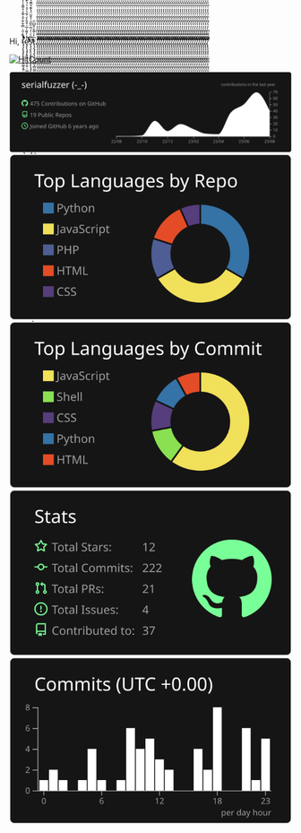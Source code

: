 Hi, t̴̡̧̨̢̡̢̢̧̧̨̛̛̛̛̛̛̙̲̭͓͍͕͚͇̞̝̺̯̝̲̻͕̩͎̰̳͖̮͈͓͇̳͍̘̬̝̹̺̗̻̤̥͔̳͇͈̖͙͇̩͈͍͔̖̬̹̝͉͈͉̝͎̗̲͇̳͇͇͚̥̥̠̩͍̗̳̲̩̞̝̱̼͇̻̣͓͇͔̟͕͔̦̣̞͖̟̣͖͓̣̰̘̥̻̰̻̪̳̺̺̻̟͕̳͐́̓̎͑̿͋͋̆͛͌̓̊͌̊̍̔̇͛̓̍́͛͂́̌̇̂̈́̏̐̀̎̀͂̏̒̈́̈́͋̓̏̈̇̐̽̈́̃͌̏̔́̉̊̀̂̈͋͂̌̆̌̾͌̂̈́͗͛̌͛͛̅̆͋̌́̉͂̀́̓̎̓̏̓̂͐̆̂̈́̋̐̐͒͋͆̓̈́͆͆̀̎̆̂̅̊̐̀̌̊͐͛̋̈́̌͌͌̔͊̾̏̍͑̈̌͆̀̆̌̾̌̾̊̐͆̒̍̌́̏̃̊͂̈́̋͂́̾̆̈́͌̽̍͛̑̑̏̌̆̒̆̎͌͐̃͌̋̍̉̎͂͗͑̃͋͑̀̂̋͌̉̽̂̈́͂́͛̊͋̔͐͌̾͑̍̈́̊̓̽̿̿̇̈́͋̈́̓̈̌̋̏̈́̓̈̈́͋͒̃̇̋̏̒̐̋́̀͑͒̂͘͘̕̕͘̚̕̕͘͘͘̚͘̚̕̚͘̚̕͜͜͜͜͜͝͠͝͠͝͝͝͝͝ͅͅͅȩ̷̨̨̡̡̛̛̛̛̝̥̱̜͎͎̩̱̹̣͖͖͔̪̞̟̠̘͉̹̝̯̯͙̟̪͔̠̞̝̖̙͓̗̥̪̹͈̖̭̺̣̦͓̫̠̥̯̜͐̓̓͌̍̅͗͒̌̀̒͐̃͛̉͐͛́̀̄̀̍͋̉͒́͊͆̏̇̿͆̒́͂͊̓͛̀̓̈́̾̉̀͐̿̈́̑̓̅̂̉̂̈̊͛̆̽̏̌͆͗̈́̉̌̉̑͒̌̋͆̽́̉́͂̀̈́̓̓͛̓̓̀̋̂̆̈́́͗́̀́̂̏̃̊̎͋̉̂͑̿͂́̅̂̀̏̐̿͋̆̀͂̈́̈͑̊́́̒̃͌͗̈́̓̊̎̾͑͒̈̌̐͒̅̒́̀́͗͂͊̄̈́̐̓͊̍̐̓̎̍͆̃̅̊̄̉͊̿̀̿̊͌̄̓̈́̈́͗͒̆̓͛́̓̍̈́̅͒͊̍̈́̇̈́̑̎̑̓͌̊̏͐̓̀̆̉̋̉̑͋́̐̚̚̚͘̕͘̚̚͘͘̚̕͘͘̕̕̕̚̕̕͘̕̕͝͝͝͝͠͠͠͝͝͝ͅs̴̨̡̧̢̨̧̢̡̡̨̧̨̨̡̡̢̛̛̛̫̳͕̥̲̩͈̻̘̱̜͕̩̫̠̭̥̥̼̥͙͍̻̯͈̹̤͕̩͈̦̯̝̦͓̖̘͕̺͓͓͚̤͓͎͈͖͙̠̖̜̟̞͈̯͉͍̲̬̗͈̹͓̼͇̪̺͙͓̦̳̯͈̯̜̻̬͇̥̣͔͉̤̻͔̮̘̳̼̤̥͔͕͕̙͚͈̼̹̲̘̭̺͎̙̜̜̩̰̳̦͔͙͖̱͎̟̗͉̝͉̼̥͚͔̬͎̦̬̞̥͕͚̝͈̭̣̤̮̘̤̖̣̫͔̮͙̹̙͚̗̿̀͑̓̈͂̀̏̋͑̉̄͂̈́̾͊̽̅͊͛̐̋̀͊́̈́͆̈́̓̾̅̀̽̄͑̒͒̈́͆̉̍̾̌̉̍̾͐̓̒̎̍̑̓̍̓̄̄̕̕͜͜͜͜͝͝͝͝͝͠͝ͅͅt̷̢̧̢̡̧̢̧͎̖̺̻̦̻̤̳̞̘̤͇͓̝̝͇͚̘͙̩̩̭̬̭̲̠̼̯̹͓̬̙̹̤̥̭̠̠͙͚̘̲̝̲̦̘̥̮̹͕̯̠̣̫̗͕̳͈͆̓͑͊̐̊̅͆̂ͅͅ.̸̨̢̧̧̛̛͎̠͕͚̮̪̜̙̫̘̤͎̞͎̤͚̲̮̭̟̥̲̻̦̓̓͌̈͆̀̓̔́͂̀͋́̓̒͑̅̏̀̔̎̎̿̆̀͆̅͌͐̂̋͐̆͋̽̅̓͊̈͋̂͊̆̍̍̀̊̇̆̆́̏͆̌̉̊́̽̓̆̽̏̐̌̌͆̆̈́̎̃̓̊͆̈́͑̌͒̒͂̀̓̈́̌̆̐́͑̀̚͘̕̕̚̚̕̕̚̕͘͘͜͝͝͠ͅͅͅ.̸̨̢̧̧̛̛͎̠͕͚̮̪̜̙̫̘̤͎̞͎̤͚̲̮̭̟̥̲̻̦̓̓͌̈͆̀̓̔́͂̀͋́̓̒͑̅̏̀̔̎̎̿̆̀͆̅͌͐̂̋͐̆͋̽̅̓͊̈͋̂͊̆̍̍̀̊̇̆̆́̏͆̌̉̊́̽̓̆̽̏̐̌̌͆̆̈́̎̃̓̊͆̈́͑̌͒̒͂̀̓̈́̌̆̐́͑̀̚͘̕̕̚̚̕̕̚̕͘͘͜͝͝͠ͅͅͅ.̸̨̢̧̧̛̛͎̠͕͚̮̪̜̙̫̘̤͎̞͎̤͚̲̮̭̟̥̲̻̦̓̓͌̈͆̀̓̔́͂̀͋́̓̒͑̅̏̀̔̎̎̿̆̀͆̅͌͐̂̋͐̆͋̽̅̓͊̈͋̂͊̆̍̍̀̊̇̆̆́̏͆̌̉̊́̽̓̆̽̏̐̌̌͆̆̈́̎̃̓̊͆̈́͑̌͒̒͂̀̓̈́̌̆̐́͑̀̚͘̕̕̚̚̕̕̚̕͘͘͜͝͝͠ͅͅͅ.̸̨̢̧̧̛̛͎̠͕͚̮̪̜̙̫̘̤͎̞͎̤͚̲̮̭̟̥̲̻̦̓̓͌̈͆̀̓̔́͂̀͋́̓̒͑̅̏̀̔̎̎̿̆̀͆̅͌͐̂̋͐̆͋̽̅̓͊̈͋̂͊̆̍̍̀̊̇̆̆́̏͆̌̉̊́̽̓̆̽̏̐̌̌͆̆̈́̎̃̓̊͆̈́͑̌͒̒͂̀̓̈́̌̆̐́͑̀̚͘̕̕̚̚̕̕̚̕͘͘͜͝͝͠ͅͅͅ.̸̨̢̧̧̛̛͎̠͕͚̮̪̜̙̫̘̤͎̞͎̤͚̲̮̭̟̥̲̻̦̓̓͌̈͆̀̓̔́͂̀͋́̓̒͑̅̏̀̔̎̎̿̆̀͆̅͌͐̂̋͐̆͋̽̅̓͊̈͋̂͊̆̍̍̀̊̇̆̆́̏͆̌̉̊́̽̓̆̽̏̐̌̌͆̆̈́̎̃̓̊͆̈́͑̌͒̒͂̀̓̈́̌̆̐́͑̀̚͘̕̕̚̚̕̕̚̕͘͘͜͝͝͠ͅͅͅ.̸̨̢̧̧̛̛͎̠͕͚̮̪̜̙̫̘̤͎̞͎̤͚̲̮̭̟̥̲̻̦̓̓͌̈͆̀̓̔́͂̀͋́̓̒͑̅̏̀̔̎̎̿̆̀͆̅͌͐̂̋͐̆͋̽̅̓͊̈͋̂͊̆̍̍̀̊̇̆̆́̏͆̌̉̊́̽̓̆̽̏̐̌̌͆̆̈́̎̃̓̊͆̈́͑̌͒̒͂̀̓̈́̌̆̐́͑̀̚͘̕̕̚̚̕̕̚̕͘͘͜͝͝͠ͅͅͅ.̸̨̢̧̧̛̛͎̠͕͚̮̪̜̙̫̘̤͎̞͎̤͚̲̮̭̟̥̲̻̦̓̓͌̈͆̀̓̔́͂̀͋́̓̒͑̅̏̀̔̎̎̿̆̀͆̅͌͐̂̋͐̆͋̽̅̓͊̈͋̂͊̆̍̍̀̊̇̆̆́̏͆̌̉̊́̽̓̆̽̏̐̌̌͆̆̈́̎̃̓̊͆̈́͑̌͒̒͂̀̓̈́̌̆̐́͑̀̚͘̕̕̚̚̕̕̚̕͘͘͜͝͝͠ͅͅͅ.̸̨̢̧̧̛̛͎̠͕͚̮̪̜̙̫̘̤͎̞͎̤͚̲̮̭̟̥̲̻̦̓̓͌̈͆̀̓̔́͂̀͋́̓̒͑̅̏̀̔̎̎̿̆̀͆̅͌͐̂̋͐̆͋̽̅̓͊̈͋̂͊̆̍̍̀̊̇̆̆́̏͆̌̉̊́̽̓̆̽̏̐̌̌͆̆̈́̎̃̓̊͆̈́͑̌͒̒͂̀̓̈́̌̆̐́͑̀̚͘̕̕̚̚̕̕̚̕͘͘͜͝͝͠ͅͅͅ.̸̨̢̧̧̛̛͎̠͕͚̮̪̜̙̫̘̤͎̞͎̤͚̲̮̭̟̥̲̻̦̓̓͌̈͆̀̓̔́͂̀͋́̓̒͑̅̏̀̔̎̎̿̆̀͆̅͌͐̂̋͐̆͋̽̅̓͊̈͋̂͊̆̍̍̀̊̇̆̆́̏͆̌̉̊́̽̓̆̽̏̐̌̌͆̆̈́̎̃̓̊͆̈́͑̌͒̒͂̀̓̈́̌̆̐́͑̀̚͘̕̕̚̚̕̕̚̕͘͘͜͝͝͠ͅͅͅ.̸̨̢̧̧̛̛͎̠͕͚̮̪̜̙̫̘̤͎̞͎̤͚̲̮̭̟̥̲̻̦̓̓͌̈͆̀̓̔́͂̀͋́̓̒͑̅̏̀̔̎̎̿̆̀͆̅͌͐̂̋͐̆͋̽̅̓͊̈͋̂͊̆̍̍̀̊̇̆̆́̏͆̌̉̊́̽̓̆̽̏̐̌̌͆̆̈́̎̃̓̊͆̈́͑̌͒̒͂̀̓̈́̌̆̐́͑̀̚͘̕̕̚̚̕̕̚̕͘͘͜͝͝͠ͅͅͅ.̸̨̢̧̧̛̛͎̠͕͚̮̪̜̙̫̘̤͎̞͎̤͚̲̮̭̟̥̲̻̦̓̓͌̈͆̀̓̔́͂̀͋́̓̒͑̅̏̀̔̎̎̿̆̀͆̅͌͐̂̋͐̆͋̽̅̓͊̈͋̂͊̆̍̍̀̊̇̆̆́̏͆̌̉̊́̽̓̆̽̏̐̌̌͆̆̈́̎̃̓̊͆̈́͑̌͒̒͂̀̓̈́̌̆̐́͑̀̚͘̕̕̚̚̕̕̚̕͘͘͜͝͝͠ͅͅͅ.̸̨̢̧̧̛̛͎̠͕͚̮̪̜̙̫̘̤͎̞͎̤͚̲̮̭̟̥̲̻̦̓̓͌̈͆̀̓̔́͂̀͋́̓̒͑̅̏̀̔̎̎̿̆̀͆̅͌͐̂̋͐̆͋̽̅̓͊̈͋̂͊̆̍̍̀̊̇̆̆́̏͆̌̉̊́̽̓̆̽̏̐̌̌͆̆̈́̎̃̓̊͆̈́͑̌͒̒͂̀̓̈́̌̆̐́͑̀̚͘̕̕̚̚̕̕̚̕͘͘͜͝͝͠ͅͅͅ.̸̨̢̧̧̛̛͎̠͕͚̮̪̜̙̫̘̤͎̞͎̤͚̲̮̭̟̥̲̻̦̓̓͌̈͆̀̓̔́͂̀͋́̓̒͑̅̏̀̔̎̎̿̆̀͆̅͌͐̂̋͐̆͋̽̅̓͊̈͋̂͊̆̍̍̀̊̇̆̆́̏͆̌̉̊́̽̓̆̽̏̐̌̌͆̆̈́̎̃̓̊͆̈́͑̌͒̒͂̀̓̈́̌̆̐́͑̀̚͘̕̕̚̚̕̕̚̕͘͘͜͝͝͠ͅͅͅ.̸̨̢̧̧̛̛͎̠͕͚̮̪̜̙̫̘̤͎̞͎̤͚̲̮̭̟̥̲̻̦̓̓͌̈͆̀̓̔́͂̀͋́̓̒͑̅̏̀̔̎̎̿̆̀͆̅͌͐̂̋͐̆͋̽̅̓͊̈͋̂͊̆̍̍̀̊̇̆̆́̏͆̌̉̊́̽̓̆̽̏̐̌̌͆̆̈́̎̃̓̊͆̈́͑̌͒̒͂̀̓̈́̌̆̐́͑̀̚͘̕̕̚̚̕̕̚̕͘͘͜͝͝͠ͅͅͅ.̸̨̢̧̧̛̛͎̠͕͚̮̪̜̙̫̘̤͎̞͎̤͚̲̮̭̟̥̲̻̦̓̓͌̈͆̀̓̔́͂̀͋́̓̒͑̅̏̀̔̎̎̿̆̀͆̅͌͐̂̋͐̆͋̽̅̓͊̈͋̂͊̆̍̍̀̊̇̆̆́̏͆̌̉̊́̽̓̆̽̏̐̌̌͆̆̈́̎̃̓̊͆̈́͑̌͒̒͂̀̓̈́̌̆̐́͑̀̚͘̕̕̚̚̕̕̚̕͘͘͜͝͝͠ͅͅͅ.̸̨̢̧̧̛̛͎̠͕͚̮̪̜̙̫̘̤͎̞͎̤͚̲̮̭̟̥̲̻̦̓̓͌̈͆̀̓̔́͂̀͋́̓̒͑̅̏̀̔̎̎̿̆̀͆̅͌͐̂̋͐̆͋̽̅̓͊̈͋̂͊̆̍̍̀̊̇̆̆́̏͆̌̉̊́̽̓̆̽̏̐̌̌͆̆̈́̎̃̓̊͆̈́͑̌͒̒͂̀̓̈́̌̆̐́͑̀̚͘̕̕̚̚̕̕̚̕͘͘͜͝͝͠ͅͅͅ.̸̨̢̧̧̛̛͎̠͕͚̮̪̜̙̫̘̤͎̞͎̤͚̲̮̭̟̥̲̻̦̓̓͌̈͆̀̓̔́͂̀͋́̓̒͑̅̏̀̔̎̎̿̆̀͆̅͌͐̂̋͐̆͋̽̅̓͊̈͋̂͊̆̍̍̀̊̇̆̆́̏͆̌̉̊́̽̓̆̽̏̐̌̌͆̆̈́̎̃̓̊͆̈́͑̌͒̒͂̀̓̈́̌̆̐́͑̀̚͘̕̕̚̚̕̕̚̕͘͘͜͝͝͠ͅͅͅ.̸̨̢̧̧̛̛͎̠͕͚̮̪̜̙̫̘̤͎̞͎̤͚̲̮̭̟̥̲̻̦̓̓͌̈͆̀̓̔́͂̀͋́̓̒͑̅̏̀̔̎̎̿̆̀͆̅͌͐̂̋͐̆͋̽̅̓͊̈͋̂͊̆̍̍̀̊̇̆̆́̏͆̌̉̊́̽̓̆̽̏̐̌̌͆̆̈́̎̃̓̊͆̈́͑̌͒̒͂̀̓̈́̌̆̐́͑̀̚͘̕̕̚̚̕̕̚̕͘͘͜͝͝͠ͅͅͅ.̸̨̢̧̧̛̛͎̠͕͚̮̪̜̙̫̘̤͎̞͎̤͚̲̮̭̟̥̲̻̦̓̓͌̈͆̀̓̔́͂̀͋́̓̒͑̅̏̀̔̎̎̿̆̀͆̅͌͐̂̋͐̆͋̽̅̓͊̈͋̂͊̆̍̍̀̊̇̆̆́̏͆̌̉̊́̽̓̆̽̏̐̌̌͆̆̈́̎̃̓̊͆̈́͑̌͒̒͂̀̓̈́̌̆̐́͑̀̚͘̕̕̚̚̕̕̚̕͘͘͜͝͝͠ͅͅͅ.̸̨̢̧̧̛̛͎̠͕͚̮̪̜̙̫̘̤͎̞͎̤͚̲̮̭̟̥̲̻̦̓̓͌̈͆̀̓̔́͂̀͋́̓̒͑̅̏̀̔̎̎̿̆̀͆̅͌͐̂̋͐̆͋̽̅̓͊̈͋̂͊̆̍̍̀̊̇̆̆́̏͆̌̉̊́̽̓̆̽̏̐̌̌͆̆̈́̎̃̓̊͆̈́͑̌͒̒͂̀̓̈́̌̆̐́͑̀̚͘̕̕̚̚̕̕̚̕͘͘͜͝͝͠ͅͅͅ.̸̨̢̧̧̛̛͎̠͕͚̮̪̜̙̫̘̤͎̞͎̤͚̲̮̭̟̥̲̻̦̓̓͌̈͆̀̓̔́͂̀͋́̓̒͑̅̏̀̔̎̎̿̆̀͆̅͌͐̂̋͐̆͋̽̅̓͊̈͋̂͊̆̍̍̀̊̇̆̆́̏͆̌̉̊́̽̓̆̽̏̐̌̌͆̆̈́̎̃̓̊͆̈́͑̌͒̒͂̀̓̈́̌̆̐́͑̀̚͘̕̕̚̚̕̕̚̕͘͘͜͝͝͠ͅͅͅ.̸̨̢̧̧̛̛͎̠͕͚̮̪̜̙̫̘̤͎̞͎̤͚̲̮̭̟̥̲̻̦̓̓͌̈͆̀̓̔́͂̀͋́̓̒͑̅̏̀̔̎̎̿̆̀͆̅͌͐̂̋͐̆͋̽̅̓͊̈͋̂͊̆̍̍̀̊̇̆̆́̏͆̌̉̊́̽̓̆̽̏̐̌̌͆̆̈́̎̃̓̊͆̈́͑̌͒̒͂̀̓̈́̌̆̐́͑̀̚͘̕̕̚̚̕̕̚̕͘͘͜͝͝͠ͅͅͅ.̸̨̢̧̧̛̛͎̠͕͚̮̪̜̙̫̘̤͎̞͎̤͚̲̮̭̟̥̲̻̦̓̓͌̈͆̀̓̔́͂̀͋́̓̒͑̅̏̀̔̎̎̿̆̀͆̅͌͐̂̋͐̆͋̽̅̓͊̈͋̂͊̆̍̍̀̊̇̆̆́̏͆̌̉̊́̽̓̆̽̏̐̌̌͆̆̈́̎̃̓̊͆̈́͑̌͒̒͂̀̓̈́̌̆̐́͑̀̚͘̕̕̚̚̕̕̚̕͘͘͜͝͝͠ͅͅͅ.̸̨̢̧̧̛̛͎̠͕͚̮̪̜̙̫̘̤͎̞͎̤͚̲̮̭̟̥̲̻̦̓̓͌̈͆̀̓̔́͂̀͋́̓̒͑̅̏̀̔̎̎̿̆̀͆̅͌͐̂̋͐̆͋̽̅̓͊̈͋̂͊̆̍̍̀̊̇̆̆́̏͆̌̉̊́̽̓̆̽̏̐̌̌͆̆̈́̎̃̓̊͆̈́͑̌͒̒͂̀̓̈́̌̆̐́͑̀̚͘̕̕̚̚̕̕̚̕͘͘͜͝͝͠ͅͅͅ.̸̨̢̧̧̛̛͎̠͕͚̮̪̜̙̫̘̤͎̞͎̤͚̲̮̭̟̥̲̻̦̓̓͌̈͆̀̓̔́͂̀͋́̓̒͑̅̏̀̔̎̎̿̆̀͆̅͌͐̂̋͐̆͋̽̅̓͊̈͋̂͊̆̍̍̀̊̇̆̆́̏͆̌̉̊́̽̓̆̽̏̐̌̌͆̆̈́̎̃̓̊͆̈́͑̌͒̒͂̀̓̈́̌̆̐́͑̀̚͘̕̕̚̚̕̕̚̕͘͘͜͝͝͠ͅͅͅ.̸̨̢̧̧̛̛͎̠͕͚̮̪̜̙̫̘̤͎̞͎̤͚̲̮̭̟̥̲̻̦̓̓͌̈͆̀̓̔́͂̀͋́̓̒͑̅̏̀̔̎̎̿̆̀͆̅͌͐̂̋͐̆͋̽̅̓͊̈͋̂͊̆̍̍̀̊̇̆̆́̏͆̌̉̊́̽̓̆̽̏̐̌̌͆̆̈́̎̃̓̊͆̈́͑̌͒̒͂̀̓̈́̌̆̐́͑̀̚͘̕̕̚̚̕̕̚̕͘͘͜͝͝͠ͅͅͅ.̸̨̢̧̧̛̛͎̠͕͚̮̪̜̙̫̘̤͎̞͎̤͚̲̮̭̟̥̲̻̦̓̓͌̈͆̀̓̔́͂̀͋́̓̒͑̅̏̀̔̎̎̿̆̀͆̅͌͐̂̋͐̆͋̽̅̓͊̈͋̂͊̆̍̍̀̊̇̆̆́̏͆̌̉̊́̽̓̆̽̏̐̌̌͆̆̈́̎̃̓̊͆̈́͑̌͒̒͂̀̓̈́̌̆̐́͑̀̚͘̕̕̚̚̕̕̚̕͘͘͜͝͝͠ͅͅͅ.̸̨̢̧̧̛̛͎̠͕͚̮̪̜̙̫̘̤͎̞͎̤͚̲̮̭̟̥̲̻̦̓̓͌̈͆̀̓̔́͂̀͋́̓̒͑̅̏̀̔̎̎̿̆̀͆̅͌͐̂̋͐̆͋̽̅̓͊̈͋̂͊̆̍̍̀̊̇̆̆́̏͆̌̉̊́̽̓̆̽̏̐̌̌͆̆̈́̎̃̓̊͆̈́͑̌͒̒͂̀̓̈́̌̆̐́͑̀̚͘̕̕̚̚̕̕̚̕͘͘͜͝͝͠ͅͅͅ.̸̨̢̧̧̛̛͎̠͕͚̮̪̜̙̫̘̤͎̞͎̤͚̲̮̭̟̥̲̻̦̓̓͌̈͆̀̓̔́͂̀͋́̓̒͑̅̏̀̔̎̎̿̆̀͆̅͌͐̂̋͐̆͋̽̅̓͊̈͋̂͊̆̍̍̀̊̇̆̆́̏͆̌̉̊́̽̓̆̽̏̐̌̌͆̆̈́̎̃̓̊͆̈́͑̌͒̒͂̀̓̈́̌̆̐́͑̀̚͘̕̕̚̚̕̕̚̕͘͘͜͝͝͠ͅͅͅ.̸̨̢̧̧̛̛͎̠͕͚̮̪̜̙̫̘̤͎̞͎̤͚̲̮̭̟̥̲̻̦̓̓͌̈͆̀̓̔́͂̀͋́̓̒͑̅̏̀̔̎̎̿̆̀͆̅͌͐̂̋͐̆͋̽̅̓͊̈͋̂͊̆̍̍̀̊̇̆̆́̏͆̌̉̊́̽̓̆̽̏̐̌̌͆̆̈́̎̃̓̊͆̈́͑̌͒̒͂̀̓̈́̌̆̐́͑̀̚͘̕̕̚̚̕̕̚̕͘͘͜͝͝͠ͅͅͅ.̸̨̢̧̧̛̛͎̠͕͚̮̪̜̙̫̘̤͎̞͎̤͚̲̮̭̟̥̲̻̦̓̓͌̈͆̀̓̔́͂̀͋́̓̒͑̅̏̀̔̎̎̿̆̀͆̅͌͐̂̋͐̆͋̽̅̓͊̈͋̂͊̆̍̍̀̊̇̆̆́̏͆̌̉̊́̽̓̆̽̏̐̌̌͆̆̈́̎̃̓̊͆̈́͑̌͒̒͂̀̓̈́̌̆̐́͑̀̚͘̕̕̚̚̕̕̚̕͘͘͜͝͝͠ͅͅͅ.̸̨̢̧̧̛̛͎̠͕͚̮̪̜̙̫̘̤͎̞͎̤͚̲̮̭̟̥̲̻̦̓̓͌̈͆̀̓̔́͂̀͋́̓̒͑̅̏̀̔̎̎̿̆̀͆̅͌͐̂̋͐̆͋̽̅̓͊̈͋̂͊̆̍̍̀̊̇̆̆́̏͆̌̉̊́̽̓̆̽̏̐̌̌͆̆̈́̎̃̓̊͆̈́͑̌͒̒͂̀̓̈́̌̆̐́͑̀̚͘̕̕̚̚̕̕̚̕͘͘͜͝͝͠ͅͅͅ.̸̨̢̧̧̛̛͎̠͕͚̮̪̜̙̫̘̤͎̞͎̤͚̲̮̭̟̥̲̻̦̓̓͌̈͆̀̓̔́͂̀͋́̓̒͑̅̏̀̔̎̎̿̆̀͆̅͌͐̂̋͐̆͋̽̅̓͊̈͋̂͊̆̍̍̀̊̇̆̆́̏͆̌̉̊́̽̓̆̽̏̐̌̌͆̆̈́̎̃̓̊͆̈́͑̌͒̒͂̀̓̈́̌̆̐́͑̀̚͘̕̕̚̚̕̕̚̕͘͘͜͝͝͠ͅͅͅ.̸̨̢̧̧̛̛͎̠͕͚̮̪̜̙̫̘̤͎̞͎̤͚̲̮̭̟̥̲̻̦̓̓͌̈͆̀̓̔́͂̀͋́̓̒͑̅̏̀̔̎̎̿̆̀͆̅͌͐̂̋͐̆͋̽̅̓͊̈͋̂͊̆̍̍̀̊̇̆̆́̏͆̌̉̊́̽̓̆̽̏̐̌̌͆̆̈́̎̃̓̊͆̈́͑̌͒̒͂̀̓̈́̌̆̐́͑̀̚͘̕̕̚̚̕̕̚̕͘͘͜͝͝͠ͅͅͅ.̸̨̢̧̧̛̛͎̠͕͚̮̪̜̙̫̘̤͎̞͎̤͚̲̮̭̟̥̲̻̦̓̓͌̈͆̀̓̔́͂̀͋́̓̒͑̅̏̀̔̎̎̿̆̀͆̅͌͐̂̋͐̆͋̽̅̓͊̈͋̂͊̆̍̍̀̊̇̆̆́̏͆̌̉̊́̽̓̆̽̏̐̌̌͆̆̈́̎̃̓̊͆̈́͑̌͒̒͂̀̓̈́̌̆̐́͑̀̚͘̕̕̚̚̕̕̚̕͘͘͜͝͝͠ͅͅͅ.̸̨̢̧̧̛̛͎̠͕͚̮̪̜̙̫̘̤͎̞͎̤͚̲̮̭̟̥̲̻̦̓̓͌̈͆̀̓̔́͂̀͋́̓̒͑̅̏̀̔̎̎̿̆̀͆̅͌͐̂̋͐̆͋̽̅̓͊̈͋̂͊̆̍̍̀̊̇̆̆́̏͆̌̉̊́̽̓̆̽̏̐̌̌͆̆̈́̎̃̓̊͆̈́͑̌͒̒͂̀̓̈́̌̆̐́͑̀̚͘̕̕̚̚̕̕̚̕͘͘͜͝͝͠ͅͅͅ.̸̨̢̧̧̛̛͎̠͕͚̮̪̜̙̫̘̤͎̞͎̤͚̲̮̭̟̥̲̻̦̓̓͌̈͆̀̓̔́͂̀͋́̓̒͑̅̏̀̔̎̎̿̆̀͆̅͌͐̂̋͐̆͋̽̅̓͊̈͋̂͊̆̍̍̀̊̇̆̆́̏͆̌̉̊́̽̓̆̽̏̐̌̌͆̆̈́̎̃̓̊͆̈́͑̌͒̒͂̀̓̈́̌̆̐́͑̀̚͘̕̕̚̚̕̕̚̕͘͘͜͝͝͠ͅͅͅ.̸̨̢̧̧̛̛͎̠͕͚̮̪̜̙̫̘̤͎̞͎̤͚̲̮̭̟̥̲̻̦̓̓͌̈͆̀̓̔́͂̀͋́̓̒͑̅̏̀̔̎̎̿̆̀͆̅͌͐̂̋͐̆͋̽̅̓͊̈͋̂͊̆̍̍̀̊̇̆̆́̏͆̌̉̊́̽̓̆̽̏̐̌̌͆̆̈́̎̃̓̊͆̈́͑̌͒̒͂̀̓̈́̌̆̐́͑̀̚͘̕̕̚̚̕̕̚̕͘͘͜͝͝͠ͅͅͅ.̸̨̢̧̧̛̛͎̠͕͚̮̪̜̙̫̘̤͎̞͎̤͚̲̮̭̟̥̲̻̦̓̓͌̈͆̀̓̔́͂̀͋́̓̒͑̅̏̀̔̎̎̿̆̀͆̅͌͐̂̋͐̆͋̽̅̓͊̈͋̂͊̆̍̍̀̊̇̆̆́̏͆̌̉̊́̽̓̆̽̏̐̌̌͆̆̈́̎̃̓̊͆̈́͑̌͒̒͂̀̓̈́̌̆̐́͑̀̚͘̕̕̚̚̕̕̚̕͘͘͜͝͝͠ͅͅͅ.̸̨̢̧̧̛̛͎̠͕͚̮̪̜̙̫̘̤͎̞͎̤͚̲̮̭̟̥̲̻̦̓̓͌̈͆̀̓̔́͂̀͋́̓̒͑̅̏̀̔̎̎̿̆̀͆̅͌͐̂̋͐̆͋̽̅̓͊̈͋̂͊̆̍̍̀̊̇̆̆́̏͆̌̉̊́̽̓̆̽̏̐̌̌͆̆̈́̎̃̓̊͆̈́͑̌͒̒͂̀̓̈́̌̆̐́͑̀̚͘̕̕̚̚̕̕̚̕͘͘͜͝͝͠ͅͅͅ.̸̨̢̧̧̛̛͎̠͕͚̮̪̜̙̫̘̤͎̞͎̤͚̲̮̭̟̥̲̻̦̓̓͌̈͆̀̓̔́͂̀͋́̓̒͑̅̏̀̔̎̎̿̆̀͆̅͌͐̂̋͐̆͋̽̅̓͊̈͋̂͊̆̍̍̀̊̇̆̆́̏͆̌̉̊́̽̓̆̽̏̐̌̌͆̆̈́̎̃̓̊͆̈́͑̌͒̒͂̀̓̈́̌̆̐́͑̀̚͘̕̕̚̚̕̕̚̕͘͘͜͝͝͠ͅͅͅ.̸̨̢̧̧̛̛͎̠͕͚̮̪̜̙̫̘̤͎̞͎̤͚̲̮̭̟̥̲̻̦̓̓͌̈͆̀̓̔́͂̀͋́̓̒͑̅̏̀̔̎̎̿̆̀͆̅͌͐̂̋͐̆͋̽̅̓͊̈͋̂͊̆̍̍̀̊̇̆̆́̏͆̌̉̊́̽̓̆̽̏̐̌̌͆̆̈́̎̃̓̊͆̈́͑̌͒̒͂̀̓̈́̌̆̐́͑̀̚͘̕̕̚̚̕̕̚̕͘͘͜͝͝͠ͅͅͅ.̸̨̢̧̧̛̛͎̠͕͚̮̪̜̙̫̘̤͎̞͎̤͚̲̮̭̟̥̲̻̦̓̓͌̈͆̀̓̔́͂̀͋́̓̒͑̅̏̀̔̎̎̿̆̀͆̅͌͐̂̋͐̆͋̽̅̓͊̈͋̂͊̆̍̍̀̊̇̆̆́̏͆̌̉̊́̽̓̆̽̏̐̌̌͆̆̈́̎̃̓̊͆̈́͑̌͒̒͂̀̓̈́̌̆̐́͑̀̚͘̕̕̚̚̕̕̚̕͘͘͜͝͝͠ͅͅͅ.̸̨̢̧̧̛̛͎̠͕͚̮̪̜̙̫̘̤͎̞͎̤͚̲̮̭̟̥̲̻̦̓̓͌̈͆̀̓̔́͂̀͋́̓̒͑̅̏̀̔̎̎̿̆̀͆̅͌͐̂̋͐̆͋̽̅̓͊̈͋̂͊̆̍̍̀̊̇̆̆́̏͆̌̉̊́̽̓̆̽̏̐̌̌͆̆̈́̎̃̓̊͆̈́͑̌͒̒͂̀̓̈́̌̆̐́͑̀̚͘̕̕̚̚̕̕̚̕͘͘͜͝͝͠ͅͅͅ.̸̨̢̧̧̛̛͎̠͕͚̮̪̜̙̫̘̤͎̞͎̤͚̲̮̭̟̥̲̻̦̓̓͌̈͆̀̓̔́͂̀͋́̓̒͑̅̏̀̔̎̎̿̆̀͆̅͌͐̂̋͐̆͋̽̅̓͊̈͋̂͊̆̍̍̀̊̇̆̆́̏͆̌̉̊́̽̓̆̽̏̐̌̌͆̆̈́̎̃̓̊͆̈́͑̌͒̒͂̀̓̈́̌̆̐́͑̀̚͘̕̕̚̚̕̕̚̕͘͘͜͝͝͠ͅͅͅ.̸̨̢̧̧̛̛͎̠͕͚̮̪̜̙̫̘̤͎̞͎̤͚̲̮̭̟̥̲̻̦̓̓͌̈͆̀̓̔́͂̀͋́̓̒͑̅̏̀̔̎̎̿̆̀͆̅͌͐̂̋͐̆͋̽̅̓͊̈͋̂͊̆̍̍̀̊̇̆̆́̏͆̌̉̊́̽̓̆̽̏̐̌̌͆̆̈́̎̃̓̊͆̈́͑̌͒̒͂̀̓̈́̌̆̐́͑̀̚͘̕̕̚̚̕̕̚̕͘͘͜͝͝͠ͅͅͅ.̸̨̢̧̧̛̛͎̠͕͚̮̪̜̙̫̘̤͎̞͎̤͚̲̮̭̟̥̲̻̦̓̓͌̈͆̀̓̔́͂̀͋́̓̒͑̅̏̀̔̎̎̿̆̀͆̅͌͐̂̋͐̆͋̽̅̓͊̈͋̂͊̆̍̍̀̊̇̆̆́̏͆̌̉̊́̽̓̆̽̏̐̌̌͆̆̈́̎̃̓̊͆̈́͑̌͒̒͂̀̓̈́̌̆̐́͑̀̚͘̕̕̚̚̕̕̚̕͘͘͜͝͝͠ͅͅͅ.̸̨̢̧̧̛̛͎̠͕͚̮̪̜̙̫̘̤͎̞͎̤͚̲̮̭̟̥̲̻̦̓̓͌̈͆̀̓̔́͂̀͋́̓̒͑̅̏̀̔̎̎̿̆̀͆̅͌͐̂̋͐̆͋̽̅̓͊̈͋̂͊̆̍̍̀̊̇̆̆́̏͆̌̉̊́̽̓̆̽̏̐̌̌͆̆̈́̎̃̓̊͆̈́͑̌͒̒͂̀̓̈́̌̆̐́͑̀̚͘̕̕̚̚̕̕̚̕͘͘͜͝͝͠ͅͅͅ.̸̨̢̧̧̛̛͎̠͕͚̮̪̜̙̫̘̤͎̞͎̤͚̲̮̭̟̥̲̻̦̓̓͌̈͆̀̓̔́͂̀͋́̓̒͑̅̏̀̔̎̎̿̆̀͆̅͌͐̂̋͐̆͋̽̅̓͊̈͋̂͊̆̍̍̀̊̇̆̆́̏͆̌̉̊́̽̓̆̽̏̐̌̌͆̆̈́̎̃̓̊͆̈́͑̌͒̒͂̀̓̈́̌̆̐́͑̀̚͘̕̕̚̚̕̕̚̕͘͘͜͝͝͠ͅͅͅ.̸̨̢̧̧̛̛͎̠͕͚̮̪̜̙̫̘̤͎̞͎̤͚̲̮̭̟̥̲̻̦̓̓͌̈͆̀̓̔́͂̀͋́̓̒͑̅̏̀̔̎̎̿̆̀͆̅͌͐̂̋͐̆͋̽̅̓͊̈͋̂͊̆̍̍̀̊̇̆̆́̏͆̌̉̊́̽̓̆̽̏̐̌̌͆̆̈́̎̃̓̊͆̈́͑̌͒̒͂̀̓̈́̌̆̐́͑̀̚͘̕̕̚̚̕̕̚̕͘͘͜͝͝͠ͅͅͅ.̸̨̢̧̧̛̛͎̠͕͚̮̪̜̙̫̘̤͎̞͎̤͚̲̮̭̟̥̲̻̦̓̓͌̈͆̀̓̔́͂̀͋́̓̒͑̅̏̀̔̎̎̿̆̀͆̅͌͐̂̋͐̆͋̽̅̓͊̈͋̂͊̆̍̍̀̊̇̆̆́̏͆̌̉̊́̽̓̆̽̏̐̌̌͆̆̈́̎̃̓̊͆̈́͑̌͒̒͂̀̓̈́̌̆̐́͑̀̚͘̕̕̚̚̕̕̚̕͘͘͜͝͝͠ͅͅͅ.̸̨̢̧̧̛̛͎̠͕͚̮̪̜̙̫̘̤͎̞͎̤͚̲̮̭̟̥̲̻̦̓̓͌̈͆̀̓̔́͂̀͋́̓̒͑̅̏̀̔̎̎̿̆̀͆̅͌͐̂̋͐̆͋̽̅̓͊̈͋̂͊̆̍̍̀̊̇̆̆́̏͆̌̉̊́̽̓̆̽̏̐̌̌͆̆̈́̎̃̓̊͆̈́͑̌͒̒͂̀̓̈́̌̆̐́͑̀̚͘̕̕̚̚̕̕̚̕͘͘͜͝͝͠ͅͅͅ.̸̨̢̧̧̛̛͎̠͕͚̮̪̜̙̫̘̤͎̞͎̤͚̲̮̭̟̥̲̻̦̓̓͌̈͆̀̓̔́͂̀͋́̓̒͑̅̏̀̔̎̎̿̆̀͆̅͌͐̂̋͐̆͋̽̅̓͊̈͋̂͊̆̍̍̀̊̇̆̆́̏͆̌̉̊́̽̓̆̽̏̐̌̌͆̆̈́̎̃̓̊͆̈́͑̌͒̒͂̀̓̈́̌̆̐́͑̀̚͘̕̕̚̚̕̕̚̕͘͘͜͝͝͠ͅͅͅ.̸̨̢̧̧̛̛͎̠͕͚̮̪̜̙̫̘̤͎̞͎̤͚̲̮̭̟̥̲̻̦̓̓͌̈͆̀̓̔́͂̀͋́̓̒͑̅̏̀̔̎̎̿̆̀͆̅͌͐̂̋͐̆͋̽̅̓͊̈͋̂͊̆̍̍̀̊̇̆̆́̏͆̌̉̊́̽̓̆̽̏̐̌̌͆̆̈́̎̃̓̊͆̈́͑̌͒̒͂̀̓̈́̌̆̐́͑̀̚͘̕̕̚̚̕̕̚̕͘͘͜͝͝͠ͅͅͅ.̸̨̢̧̧̛̛͎̠͕͚̮̪̜̙̫̘̤͎̞͎̤͚̲̮̭̟̥̲̻̦̓̓͌̈͆̀̓̔́͂̀͋́̓̒͑̅̏̀̔̎̎̿̆̀͆̅͌͐̂̋͐̆͋̽̅̓͊̈͋̂͊̆̍̍̀̊̇̆̆́̏͆̌̉̊́̽̓̆̽̏̐̌̌͆̆̈́̎̃̓̊͆̈́͑̌͒̒͂̀̓̈́̌̆̐́͑̀̚͘̕̕̚̚̕̕̚̕͘͘͜͝͝͠ͅͅͅ.̸̨̢̧̧̛̛͎̠͕͚̮̪̜̙̫̘̤͎̞͎̤͚̲̮̭̟̥̲̻̦̓̓͌̈͆̀̓̔́͂̀͋́̓̒͑̅̏̀̔̎̎̿̆̀͆̅͌͐̂̋͐̆͋̽̅̓͊̈͋̂͊̆̍̍̀̊̇̆̆́̏͆̌̉̊́̽̓̆̽̏̐̌̌͆̆̈́̎̃̓̊͆̈́͑̌͒̒͂̀̓̈́̌̆̐́͑̀̚͘̕̕̚̚̕̕̚̕͘͘͜͝͝͠ͅͅͅ.̸̨̢̧̧̛̛͎̠͕͚̮̪̜̙̫̘̤͎̞͎̤͚̲̮̭̟̥̲̻̦̓̓͌̈͆̀̓̔́͂̀͋́̓̒͑̅̏̀̔̎̎̿̆̀͆̅͌͐̂̋͐̆͋̽̅̓͊̈͋̂͊̆̍̍̀̊̇̆̆́̏͆̌̉̊́̽̓̆̽̏̐̌̌͆̆̈́̎̃̓̊͆̈́͑̌͒̒͂̀̓̈́̌̆̐́͑̀̚͘̕̕̚̚̕̕̚̕͘͘͜͝͝͠ͅͅͅ.̸̨̢̧̧̛̛͎̠͕͚̮̪̜̙̫̘̤͎̞͎̤͚̲̮̭̟̥̲̻̦̓̓͌̈͆̀̓̔́͂̀͋́̓̒͑̅̏̀̔̎̎̿̆̀͆̅͌͐̂̋͐̆͋̽̅̓͊̈͋̂͊̆̍̍̀̊̇̆̆́̏͆̌̉̊́̽̓̆̽̏̐̌̌͆̆̈́̎̃̓̊͆̈́͑̌͒̒͂̀̓̈́̌̆̐́͑̀̚͘̕̕̚̚̕̕̚̕͘͘͜͝͝͠ͅͅͅ.̸̨̢̧̧̛̛͎̠͕͚̮̪̜̙̫̘̤͎̞͎̤͚̲̮̭̟̥̲̻̦̓̓͌̈͆̀̓̔́͂̀͋́̓̒͑̅̏̀̔̎̎̿̆̀͆̅͌͐̂̋͐̆͋̽̅̓͊̈͋̂͊̆̍̍̀̊̇̆̆́̏͆̌̉̊́̽̓̆̽̏̐̌̌͆̆̈́̎̃̓̊͆̈́͑̌͒̒͂̀̓̈́̌̆̐́͑̀̚͘̕̕̚̚̕̕̚̕͘͘͜͝͝͠ͅͅͅ.̸̨̢̧̧̛̛͎̠͕͚̮̪̜̙̫̘̤͎̞͎̤͚̲̮̭̟̥̲̻̦̓̓͌̈͆̀̓̔́͂̀͋́̓̒͑̅̏̀̔̎̎̿̆̀͆̅͌͐̂̋͐̆͋̽̅̓͊̈͋̂͊̆̍̍̀̊̇̆̆́̏͆̌̉̊́̽̓̆̽̏̐̌̌͆̆̈́̎̃̓̊͆̈́͑̌͒̒͂̀̓̈́̌̆̐́͑̀̚͘̕̕̚̚̕̕̚̕͘͘͜͝͝͠ͅͅͅ.̸̨̢̧̧̛̛͎̠͕͚̮̪̜̙̫̘̤͎̞͎̤͚̲̮̭̟̥̲̻̦̓̓͌̈͆̀̓̔́͂̀͋́̓̒͑̅̏̀̔̎̎̿̆̀͆̅͌͐̂̋͐̆͋̽̅̓͊̈͋̂͊̆̍̍̀̊̇̆̆́̏͆̌̉̊́̽̓̆̽̏̐̌̌͆̆̈́̎̃̓̊͆̈́͑̌͒̒͂̀̓̈́̌̆̐́͑̀̚͘̕̕̚̚̕̕̚̕͘͘͜͝͝͠ͅͅͅ.̸̨̢̧̧̛̛͎̠͕͚̮̪̜̙̫̘̤͎̞͎̤͚̲̮̭̟̥̲̻̦̓̓͌̈͆̀̓̔́͂̀͋́̓̒͑̅̏̀̔̎̎̿̆̀͆̅͌͐̂̋͐̆͋̽̅̓͊̈͋̂͊̆̍̍̀̊̇̆̆́̏͆̌̉̊́̽̓̆̽̏̐̌̌͆̆̈́̎̃̓̊͆̈́͑̌͒̒͂̀̓̈́̌̆̐́͑̀̚͘̕̕̚̚̕̕̚̕͘͘͜͝͝͠ͅͅͅ.̸̨̢̧̧̛̛͎̠͕͚̮̪̜̙̫̘̤͎̞͎̤͚̲̮̭̟̥̲̻̦̓̓͌̈͆̀̓̔́͂̀͋́̓̒͑̅̏̀̔̎̎̿̆̀͆̅͌͐̂̋͐̆͋̽̅̓͊̈͋̂͊̆̍̍̀̊̇̆̆́̏͆̌̉̊́̽̓̆̽̏̐̌̌͆̆̈́̎̃̓̊͆̈́͑̌͒̒͂̀̓̈́̌̆̐́͑̀̚͘̕̕̚̚̕̕̚̕͘͘͜͝͝͠ͅͅͅ.̸̨̢̧̧̛̛͎̠͕͚̮̪̜̙̫̘̤͎̞͎̤͚̲̮̭̟̥̲̻̦̓̓͌̈͆̀̓̔́͂̀͋́̓̒͑̅̏̀̔̎̎̿̆̀͆̅͌͐̂̋͐̆͋̽̅̓͊̈͋̂͊̆̍̍̀̊̇̆̆́̏͆̌̉̊́̽̓̆̽̏̐̌̌͆̆̈́̎̃̓̊͆̈́͑̌͒̒͂̀̓̈́̌̆̐́͑̀̚͘̕̕̚̚̕̕̚̕͘͘͜͝͝͠ͅͅͅ.̸̨̢̧̧̛̛͎̠͕͚̮̪̜̙̫̘̤͎̞͎̤͚̲̮̭̟̥̲̻̦̓̓͌̈͆̀̓̔́͂̀͋́̓̒͑̅̏̀̔̎̎̿̆̀͆̅͌͐̂̋͐̆͋̽̅̓͊̈͋̂͊̆̍̍̀̊̇̆̆́̏͆̌̉̊́̽̓̆̽̏̐̌̌͆̆̈́̎̃̓̊͆̈́͑̌͒̒͂̀̓̈́̌̆̐́͑̀̚͘̕̕̚̚̕̕̚̕͘͘͜͝͝͠ͅͅͅ.̸̨̢̧̧̛̛͎̠͕͚̮̪̜̙̫̘̤͎̞͎̤͚̲̮̭̟̥̲̻̦̓̓͌̈͆̀̓̔́͂̀͋́̓̒͑̅̏̀̔̎̎̿̆̀͆̅͌͐̂̋͐̆͋̽̅̓͊̈͋̂͊̆̍̍̀̊̇̆̆́̏͆̌̉̊́̽̓̆̽̏̐̌̌͆̆̈́̎̃̓̊͆̈́͑̌͒̒͂̀̓̈́̌̆̐́͑̀̚͘̕̕̚̚̕̕̚̕͘͘͜͝͝͠ͅͅͅ.̸̨̢̧̧̛̛͎̠͕͚̮̪̜̙̫̘̤͎̞͎̤͚̲̮̭̟̥̲̻̦̓̓͌̈͆̀̓̔́͂̀͋́̓̒͑̅̏̀̔̎̎̿̆̀͆̅͌͐̂̋͐̆͋̽̅̓͊̈͋̂͊̆̍̍̀̊̇̆̆́̏͆̌̉̊́̽̓̆̽̏̐̌̌͆̆̈́̎̃̓̊͆̈́͑̌͒̒͂̀̓̈́̌̆̐́͑̀̚͘̕̕̚̚̕̕̚̕͘͘͜͝͝͠ͅͅͅ.̸̨̢̧̧̛̛͎̠͕͚̮̪̜̙̫̘̤͎̞͎̤͚̲̮̭̟̥̲̻̦̓̓͌̈͆̀̓̔́͂̀͋́̓̒͑̅̏̀̔̎̎̿̆̀͆̅͌͐̂̋͐̆͋̽̅̓͊̈͋̂͊̆̍̍̀̊̇̆̆́̏͆̌̉̊́̽̓̆̽̏̐̌̌͆̆̈́̎̃̓̊͆̈́͑̌͒̒͂̀̓̈́̌̆̐́͑̀̚͘̕̕̚̚̕̕̚̕͘͘͜͝͝͠ͅͅͅ.̸̨̢̧̧̛̛͎̠͕͚̮̪̜̙̫̘̤͎̞͎̤͚̲̮̭̟̥̲̻̦̓̓͌̈͆̀̓̔́͂̀͋́̓̒͑̅̏̀̔̎̎̿̆̀͆̅͌͐̂̋͐̆͋̽̅̓͊̈͋̂͊̆̍̍̀̊̇̆̆́̏͆̌̉̊́̽̓̆̽̏̐̌̌͆̆̈́̎̃̓̊͆̈́͑̌͒̒͂̀̓̈́̌̆̐́͑̀̚͘̕̕̚̚̕̕̚̕͘͘͜͝͝͠ͅͅͅ.̸̨̢̧̧̛̛͎̠͕͚̮̪̜̙̫̘̤͎̞͎̤͚̲̮̭̟̥̲̻̦̓̓͌̈͆̀̓̔́͂̀͋́̓̒͑̅̏̀̔̎̎̿̆̀͆̅͌͐̂̋͐̆͋̽̅̓͊̈͋̂͊̆̍̍̀̊̇̆̆́̏͆̌̉̊́̽̓̆̽̏̐̌̌͆̆̈́̎̃̓̊͆̈́͑̌͒̒͂̀̓̈́̌̆̐́͑̀̚͘̕̕̚̚̕̕̚̕͘͘͜͝͝͠ͅͅͅ.̸̨̢̧̧̛̛͎̠͕͚̮̪̜̙̫̘̤͎̞͎̤͚̲̮̭̟̥̲̻̦̓̓͌̈͆̀̓̔́͂̀͋́̓̒͑̅̏̀̔̎̎̿̆̀͆̅͌͐̂̋͐̆͋̽̅̓͊̈͋̂͊̆̍̍̀̊̇̆̆́̏͆̌̉̊́̽̓̆̽̏̐̌̌͆̆̈́̎̃̓̊͆̈́͑̌͒̒͂̀̓̈́̌̆̐́͑̀̚͘̕̕̚̚̕̕̚̕͘͘͜͝͝͠ͅͅͅ.̸̨̢̧̧̛̛͎̠͕͚̮̪̜̙̫̘̤͎̞͎̤͚̲̮̭̟̥̲̻̦̓̓͌̈͆̀̓̔́͂̀͋́̓̒͑̅̏̀̔̎̎̿̆̀͆̅͌͐̂̋͐̆͋̽̅̓͊̈͋̂͊̆̍̍̀̊̇̆̆́̏͆̌̉̊́̽̓̆̽̏̐̌̌͆̆̈́̎̃̓̊͆̈́͑̌͒̒͂̀̓̈́̌̆̐́͑̀̚͘̕̕̚̚̕̕̚̕͘͘͜͝͝͠ͅͅͅ.̸̨̢̧̧̛̛͎̠͕͚̮̪̜̙̫̘̤͎̞͎̤͚̲̮̭̟̥̲̻̦̓̓͌̈͆̀̓̔́͂̀͋́̓̒͑̅̏̀̔̎̎̿̆̀͆̅͌͐̂̋͐̆͋̽̅̓͊̈͋̂͊̆̍̍̀̊̇̆̆́̏͆̌̉̊́̽̓̆̽̏̐̌̌͆̆̈́̎̃̓̊͆̈́͑̌͒̒͂̀̓̈́̌̆̐́͑̀̚͘̕̕̚̚̕̕̚̕͘͘͜͝͝͠ͅͅͅ.̸̨̢̧̧̛̛͎̠͕͚̮̪̜̙̫̘̤͎̞͎̤͚̲̮̭̟̥̲̻̦̓̓͌̈͆̀̓̔́͂̀͋́̓̒͑̅̏̀̔̎̎̿̆̀͆̅͌͐̂̋͐̆͋̽̅̓͊̈͋̂͊̆̍̍̀̊̇̆̆́̏͆̌̉̊́̽̓̆̽̏̐̌̌͆̆̈́̎̃̓̊͆̈́͑̌͒̒͂̀̓̈́̌̆̐́͑̀̚͘̕̕̚̚̕̕̚̕͘͘͜͝͝͠ͅͅͅ.̸̨̢̧̧̛̛͎̠͕͚̮̪̜̙̫̘̤͎̞͎̤͚̲̮̭̟̥̲̻̦̓̓͌̈͆̀̓̔́͂̀͋́̓̒͑̅̏̀̔̎̎̿̆̀͆̅͌͐̂̋͐̆͋̽̅̓͊̈͋̂͊̆̍̍̀̊̇̆̆́̏͆̌̉̊́̽̓̆̽̏̐̌̌͆̆̈́̎̃̓̊͆̈́͑̌͒̒͂̀̓̈́̌̆̐́͑̀̚͘̕̕̚̚̕̕̚̕͘͘͜͝͝͠ͅͅͅ.̸̨̢̧̧̛̛͎̠͕͚̮̪̜̙̫̘̤͎̞͎̤͚̲̮̭̟̥̲̻̦̓̓͌̈͆̀̓̔́͂̀͋́̓̒͑̅̏̀̔̎̎̿̆̀͆̅͌͐̂̋͐̆͋̽̅̓͊̈͋̂͊̆̍̍̀̊̇̆̆́̏͆̌̉̊́̽̓̆̽̏̐̌̌͆̆̈́̎̃̓̊͆̈́͑̌͒̒͂̀̓̈́̌̆̐́͑̀̚͘̕̕̚̚̕̕̚̕͘͘͜͝͝͠ͅͅͅ.̸̨̢̧̧̛̛͎̠͕͚̮̪̜̙̫̘̤͎̞͎̤͚̲̮̭̟̥̲̻̦̓̓͌̈͆̀̓̔́͂̀͋́̓̒͑̅̏̀̔̎̎̿̆̀͆̅͌͐̂̋͐̆͋̽̅̓͊̈͋̂͊̆̍̍̀̊̇̆̆́̏͆̌̉̊́̽̓̆̽̏̐̌̌͆̆̈́̎̃̓̊͆̈́͑̌͒̒͂̀̓̈́̌̆̐́͑̀̚͘̕̕̚̚̕̕̚̕͘͘͜͝͝͠ͅͅͅ.̸̨̢̧̧̛̛͎̠͕͚̮̪̜̙̫̘̤͎̞͎̤͚̲̮̭̟̥̲̻̦̓̓͌̈͆̀̓̔́͂̀͋́̓̒͑̅̏̀̔̎̎̿̆̀͆̅͌͐̂̋͐̆͋̽̅̓͊̈͋̂͊̆̍̍̀̊̇̆̆́̏͆̌̉̊́̽̓̆̽̏̐̌̌͆̆̈́̎̃̓̊͆̈́͑̌͒̒͂̀̓̈́̌̆̐́͑̀̚͘̕̕̚̚̕̕̚̕͘͘͜͝͝͠ͅͅͅ.̸̨̢̧̧̛̛͎̠͕͚̮̪̜̙̫̘̤͎̞͎̤͚̲̮̭̟̥̲̻̦̓̓͌̈͆̀̓̔́͂̀͋́̓̒͑̅̏̀̔̎̎̿̆̀͆̅͌͐̂̋͐̆͋̽̅̓͊̈͋̂͊̆̍̍̀̊̇̆̆́̏͆̌̉̊́̽̓̆̽̏̐̌̌͆̆̈́̎̃̓̊͆̈́͑̌͒̒͂̀̓̈́̌̆̐́͑̀̚͘̕̕̚̚̕̕̚̕͘͘͜͝͝͠ͅͅͅ.̸̨̢̧̧̛̛͎̠͕͚̮̪̜̙̫̘̤͎̞͎̤͚̲̮̭̟̥̲̻̦̓̓͌̈͆̀̓̔́͂̀͋́̓̒͑̅̏̀̔̎̎̿̆̀͆̅͌͐̂̋͐̆͋̽̅̓͊̈͋̂͊̆̍̍̀̊̇̆̆́̏͆̌̉̊́̽̓̆̽̏̐̌̌͆̆̈́̎̃̓̊͆̈́͑̌͒̒͂̀̓̈́̌̆̐́͑̀̚͘̕̕̚̚̕̕̚̕͘͘͜͝͝͠ͅͅͅ.̸̨̢̧̧̛̛͎̠͕͚̮̪̜̙̫̘̤͎̞͎̤͚̲̮̭̟̥̲̻̦̓̓͌̈͆̀̓̔́͂̀͋́̓̒͑̅̏̀̔̎̎̿̆̀͆̅͌͐̂̋͐̆͋̽̅̓͊̈͋̂͊̆̍̍̀̊̇̆̆́̏͆̌̉̊́̽̓̆̽̏̐̌̌͆̆̈́̎̃̓̊͆̈́͑̌͒̒͂̀̓̈́̌̆̐́͑̀̚͘̕̕̚̚̕̕̚̕͘͘͜͝͝͠ͅͅͅ.̸̨̢̧̧̛̛͎̠͕͚̮̪̜̙̫̘̤͎̞͎̤͚̲̮̭̟̥̲̻̦̓̓͌̈͆̀̓̔́͂̀͋́̓̒͑̅̏̀̔̎̎̿̆̀͆̅͌͐̂̋͐̆͋̽̅̓͊̈͋̂͊̆̍̍̀̊̇̆̆́̏͆̌̉̊́̽̓̆̽̏̐̌̌͆̆̈́̎̃̓̊͆̈́͑̌͒̒͂̀̓̈́̌̆̐́͑̀̚͘̕̕̚̚̕̕̚̕͘͘͜͝͝͠ͅͅͅ
  
  [![HitCount](https://hits.dwyl.com/serialfuzzer/serialfuzzer.svg?style=flat-square)](http://hits.dwyl.com/serialfuzzer/serialfuzzer)


[![](https://raw.githubusercontent.com/serialfuzzer/stats/master/profile-summary-card-output/dark/0-profile-details.svg)](https://github.com/vn7n24fzkq/github-profile-summary-cards)
[![](https://raw.githubusercontent.com/serialfuzzer/stats/master/profile-summary-card-output/dark/1-repos-per-language.svg)](https://github.com/vn7n24fzkq/github-profile-summary-cards) [![](https://raw.githubusercontent.com/serialfuzzer/stats/master/profile-summary-card-output/dark/2-most-commit-language.svg)](https://github.com/vn7n24fzkq/github-profile-summary-cards)
[![](https://raw.githubusercontent.com/serialfuzzer/stats/master/profile-summary-card-output/dark/3-stats.svg)](https://github.com/vn7n24fzkq/github-profile-summary-cards) [![](https://raw.githubusercontent.com/serialfuzzer/stats/master/profile-summary-card-output/dark/4-productive-time.svg)](https://github.com/vn7n24fzkq/github-profile-summary-cards)
